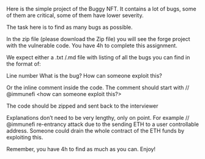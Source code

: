Here is the simple project of the Buggy NFT. It contains a lot of bugs, some of them are critical, some of them have lower severity. 

The task here is to find as many bugs as possible.

In the zip file (please download the Zip file) you will see the forge project with the vulnerable code. You have 4h to complete this assignment.

We expect either a .txt /.md file with listing of all the bugs you can find in the format of:

Line number
What is the bug?
How can someone exploit this?

Or the inline comment inside the code. The comment should start with // @immunefi <description of the bug> <how can someone exploit this?>

The code should be zipped and sent back to the interviewer

Explanations don’t need to be very lengthy, only on point. For example // @immunefi re-entrancy attack due to the sending ETH to a user controllable address. Someone could drain the whole contract of the ETH funds by exploiting this.


Remember, you have 4h to find as much as you can. Enjoy!
